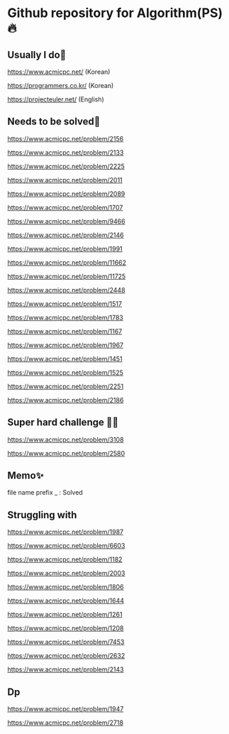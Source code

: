 # Github repository for Algorithm(PS)🔥

## Usually I do🎃

https://www.acmicpc.net/ (Korean)

https://programmers.co.kr/ (Korean)

https://projecteuler.net/ (English)

## Needs to be solved💎

https://www.acmicpc.net/problem/2156

https://www.acmicpc.net/problem/2133

https://www.acmicpc.net/problem/2225

https://www.acmicpc.net/problem/2011

https://www.acmicpc.net/problem/2089

https://www.acmicpc.net/problem/1707

https://www.acmicpc.net/problem/9466

https://www.acmicpc.net/problem/2146

https://www.acmicpc.net/problem/1991

https://www.acmicpc.net/problem/11662

https://www.acmicpc.net/problem/11725

https://www.acmicpc.net/problem/2448

https://www.acmicpc.net/problem/1517

https://www.acmicpc.net/problem/1783

https://www.acmicpc.net/problem/1167

https://www.acmicpc.net/problem/1967

https://www.acmicpc.net/problem/1451

https://www.acmicpc.net/problem/1525

https://www.acmicpc.net/problem/2251

https://www.acmicpc.net/problem/2186

## Super hard challenge 🤷‍♀️

https://www.acmicpc.net/problem/3108

https://www.acmicpc.net/problem/2580

## Memo✨

file name prefix \_ : Solved

## Struggling with

https://www.acmicpc.net/problem/1987

https://www.acmicpc.net/problem/6603

https://www.acmicpc.net/problem/1182

https://www.acmicpc.net/problem/2003

https://www.acmicpc.net/problem/1806

https://www.acmicpc.net/problem/1644

https://www.acmicpc.net/problem/1261

https://www.acmicpc.net/problem/1208

https://www.acmicpc.net/problem/7453

https://www.acmicpc.net/problem/2632

https://www.acmicpc.net/problem/2143

## Dp

https://www.acmicpc.net/problem/1947

https://www.acmicpc.net/problem/2718

